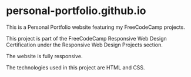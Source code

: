 # personal-portfolio.github.io

This is a Personal Portfolio website featuring my FreeCodeCamp projects.

This project is part of the FreeCodeCamp Responsive Web Design Certification under the Responsive Web Design Projects section.

The website is fully responsive.

The technologies used in this project are HTML and CSS.
